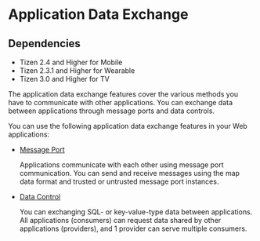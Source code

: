 # Application Data Exchange

## Dependencies

- Tizen 2.4 and Higher for Mobile
- Tizen 2.3.1 and Higher for Wearable
- Tizen 3.0 and Higher for TV

The application data exchange features cover the various methods you have to communicate with other applications. You can exchange data between applications through message ports and data controls.

You can use the following application data exchange features in your Web applications:

- [Message Port](./app-management/message-port-w.md)

  Applications communicate with each other using message port communication. You can send and receive messages using the map data format and trusted or untrusted message port instances.

- [Data Control](./app-management/data-w.md)

  You can exchanging SQL- or key-value-type data between applications. All applications (consumers) can request data shared by other applications (providers), and 1 provider can serve multiple consumers.


